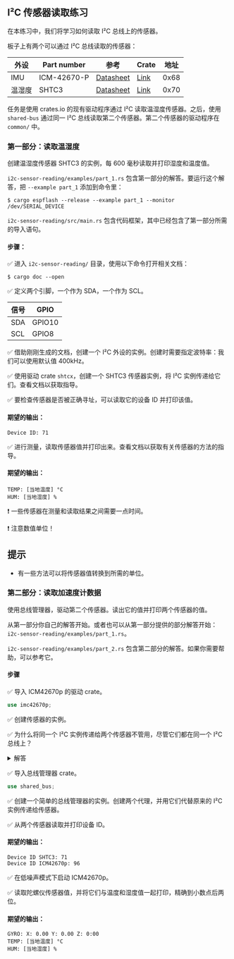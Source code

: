 ## I²C 传感器读取练习

在本练习中，我们将学习如何读取 I²C 总线上的传感器。

板子上有两个可以通过 I²C 总线读取的传感器：


| 外设                | Part number  | 参考                                                                   | Crate | 地址 |
|---------------------------|--------------|-----------------------------------------------------------------------------|-------|---------|
| IMU                       | ICM-42670-P  | [Datasheet](https://invensense.tdk.com/download-pdf/icm-42670-p-datasheet/) | [Link](https://crates.io/crates/icm42670)   | 0x68 |
| 温湿度  | SHTC3        | [Datasheet](https://www.sensirion.com/en/environmental-sensors/humidity-sensors/digital-humidity-sensor-shtc3-our-new-standard-for-consumer-electronics/)            | [Link](https://crates.io/crates/shtcx)       | 0x70 |

任务是使用 crates.io 的现有驱动程序通过 I²C 读取温湿度传感器。之后，使用 `shared-bus` 通过同一 I²C 总线读取第二个传感器。第二个传感器的驱动程序在 `common/` 中。

### 第一部分：读取温湿度

创建温湿度传感器 SHTC3 的实例，每 600 毫秒读取并打印湿度和温度值。



`i2c-sensor-reading/examples/part_1.rs` 包含第一部分的解答。要运行这个解答，把 `--example part_1` 添加到命令里：

```console
$ cargo espflash --release --example part_1 --monitor /dev/SERIAL_DEVICE
```

`i2c-sensor-reading/src/main.rs` 包含代码框架，其中已经包含了第一部分所需的导入语句。

#### 步骤：

✅ 进入 `i2c-sensor-reading/` 目录，使用以下命令打开相关文档：

```
$ cargo doc --open
```

✅ 定义两个引脚，一个作为 SDA，一个作为 SCL。

| 信号 | GPIO   |
| ---- | ------ |
| SDA  | GPIO10 |
| SCL  | GPIO8  |

✅ 借助刚刚生成的文档，创建一个 I²C 外设的实例。创建时需要指定波特率：我们可以使用默认值 400kHz。

✅ 使用驱动 crate `shtcx`，创建一个 SHTC3 传感器实例，将 I²C 实例传递给它们。查看文档以获取指导。

✅ 要检查传感器是否被正确寻址，可以读取它的设备 ID 并打印该值。

#### 期望的输出：
```
Device ID: 71
```

✅ 进行测量，读取传感器值并打印出来。查看文档以获取有关传感器的方法的指导。

#### 期望的输出：

```
TEMP: [当地温度] °C
HUM: [当地湿度] %
```

❗ 一些传感器在测量和读取结果之间需要一点时间。

❗ 注意数值单位！





## 提示

* 有一些方法可以将传感器值转换到所需的单位。

### 第二部分：读取加速度计数据

使用总线管理器，驱动第二个传感器。读出它的值并打印两个传感器的值。

从第一部分你自己的解答开始。或者也可以从第一部分提供的部分解答开始：`i2c-sensor-reading/examples/part_1.rs`。

`i2c-sensor-reading/examples/part_2.rs` 包含第二部分的解答。如果你需要帮助，可以参考它。


#### 步骤

✅ 导入 ICM42670p 的驱动 crate。

```rust
use imc42670p;
```

✅ 创建传感器的实例。




✅ 为什么将同一个 I²C 实例传递给两个传感器不管用，尽管它们都在同一个 I²C 总线上？

<details>
  <summary>解答</summary>
这是一个所有权问题。内存中的每个位置都需要归某物所有。如果我们将 I²C 总线传递给 SHTC3，则该传感器拥有 I²C 总线。且它不能再由另一个传感器拥有，借用也是不可能的，因为 I²C 总线需要可变，两个传感器都需要能够改变它。我们通过引入总线管理器来解决这个问题，该管理器创建多个 I²C 总线的代理。这些代理可以由相应的传感器拥有。
</details>

✅ 导入总线管理器 crate。

```rust
use shared_bus;
```

✅ 创建一个简单的总线管理器的实例。创建两个代理，并用它们代替原来的 I²C 实例传递给传感器。

✅ 从两个传感器读取并打印设备 ID。

#### 期望的输出：
```
Device ID SHTC3: 71
Device ID ICM42670p: 96
```


✅ 在低噪声模式下启动 ICM42670p。


✅ 读取陀螺仪传感器值，并将它们与温度和湿度值一起打印，精确到小数点后两位。

#### 期望的输出：

```
GYRO: X: 0.00 Y: 0.00 Z: 0:00
TEMP: [当地温度] °C
HUM: [当地湿度] %
```

